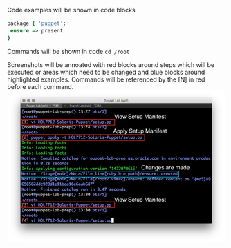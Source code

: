 Code examples will be shown in code blocks

```ruby
package { 'puppet':
 ensure => present
}

```
Commands will be shown in code `cd /root`

Screenshots will be annoated with red blocks around steps which will be executed or areas which need to be changed and blue blocks around highlighted examples. Commands will be referenced by the \[N\] in red before each command.
![](/images/SETUP-001-setup-steps.png)



